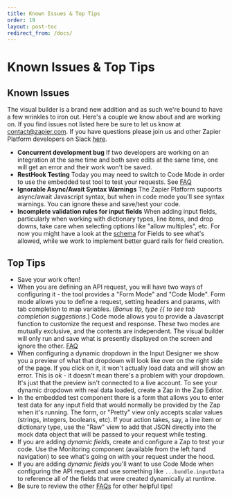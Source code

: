 ```yaml
---
title: Known Issues & Top Tips
order: 19
layout: post-toc
redirect_from: /docs/
---
```


# Known Issues & Top Tips

## Known Issues

The visual builder is a brand new addition and as such we're bound to have a few wrinkles to iron out.  Here's a couple we know about and are working on.  If you find issues not listed here be sure to let us know at contact@zapier.com.  If you have questions please join us and other Zapier Platform developers on Slack [here](https://zapier-platform-slack.herokuapp.com/).

- **Concurrent development bug**  If two developers are working on an integration at the same time and both save edits at the same time, one will get an error and their work won't be saved.  
- **RestHook Testing**  Today you may need to switch to Code Mode in order to use the embedded test tool to test your requests. See [FAQ](https://platform.zapier.com/docs/faq#how-do-i-define-rest-hooks-and-use-the-embedded-tester-with-them)
- **Ignorable Async/Await Syntax Warnings**  The Zapier Platform supoorts async/await Javascript syntax, but when in code mode you'll see syntax warnings.  You can ignore these and save/test your code.  
- **Incomplete validation rules for input fields** When adding input fields, particularly when working with dictionary types, line items, and drop downs, take care when selecting options like "allow multiples", etc.  For now you might have a look at the [schema](https://zapier.github.io/zapier-platform-schema/build/schema.html#fieldschema) for Fields to see what's allowed, while we work to implement better guard rails for field creation.


## Top Tips

- Save your work often!
- When you are defining an API request, you will have two ways of configuring it - the tool provides a "Form Mode" and "Code Mode".  Form mode allows you to define a request, setting headers and params, with tab completion to map variables. (_Bonus tip, type \{\{ to see tab completion suggestions._)  Code mode allows you to provide a Javascript function to customize the request and response.  These two modes are mutually exclusive, and the contents are independent.  The visual builder will only run and save what is presently displayed on the screen and ignore the other.  [FAQ](https://platform.zapier.com/docs/faq#how-does-code-mode-work)
- When configuring a dynamic dropdown in the Input Designer we show you a preview of what that dropdown will look like over on the right side of the page.  If you click on it, it won't actually load data and will show an error.  This is ok - it doesn't mean there's a problem with your dropdown.  It's just that the preview isn't connected to a live account.  To see your dynamic dropdown with real data loaded, create a Zap in the Zap Editor.
- In the embedded test component there is a form that allows you to enter test data for any input field that would normally be provided by the Zap when it's running.  The form, or "Pretty" view only accepts scalar values (strings, integers, booleans, etc).  If your action takes, say, a line item or dictionary type, use the "Raw" view to add that JSON directly into the mock data object that will be passed to your request while testing.
- If you are adding _dynamic fields_, create and configure a Zap to test your code.  Use the Monitoring component (available from the left hand navigation) to see what's going on with your request under the hood.
- If you are adding _dynamic fields_ you'll want to use Code Mode when configuring the API request and use something like `...bundle.inputData` to reference all of the fields that were created dynamically at runtime.
- Be sure to review the other [FAQs](https://platform.zapier.com/docs/faq) for other helpful tips!